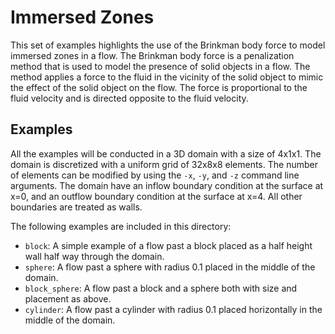 # Immersed Zones

This set of examples highlights the use of the Brinkman body force to model
immersed zones in a flow. The Brinkman body force is a penalization method that
is used to model the presence of solid objects in a flow. The method applies a
force to the fluid in the vicinity of the solid object to mimic the effect of
the solid object on the flow. The force is proportional to the fluid velocity
and is directed opposite to the fluid velocity.

## Examples

All the examples will be conducted in a 3D domain with a size of 4x1x1. The
domain is discretized with a uniform grid of 32x8x8 elements. The number of
elements can be modified by using the `-x`, `-y`, and `-z` command line
arguments. The domain have an inflow boundary condition at the surface at x=0,
and an outflow boundary condition at the surface at x=4. All other boundaries
are treated as walls.

The following examples are included in this directory:

- `block`: A simple example of a flow past a block placed as a half height wall
  half way through the domain.
- `sphere`: A flow past a sphere with radius 0.1 placed in the middle of the
  domain.
- `block_sphere`: A flow past a block and a sphere both with size and placement
  as above.
- `cylinder`: A flow past a cylinder with radius 0.1 placed horizontally in the
  middle of the domain.
